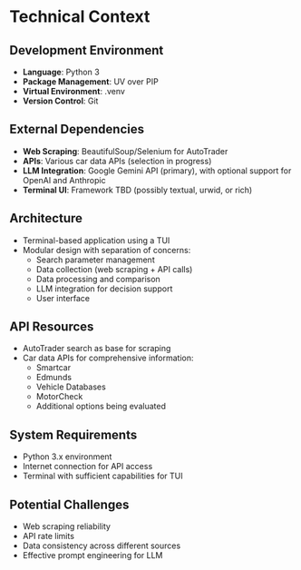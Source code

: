# Technical Context

## Development Environment
- **Language**: Python 3
- **Package Management**: UV over PIP
- **Virtual Environment**: .venv
- **Version Control**: Git

## External Dependencies
- **Web Scraping**: BeautifulSoup/Selenium for AutoTrader
- **APIs**: Various car data APIs (selection in progress)
- **LLM Integration**: Google Gemini API (primary), with optional support for OpenAI and Anthropic
- **Terminal UI**: Framework TBD (possibly textual, urwid, or rich)

## Architecture
- Terminal-based application using a TUI
- Modular design with separation of concerns:
  - Search parameter management
  - Data collection (web scraping + API calls)
  - Data processing and comparison
  - LLM integration for decision support
  - User interface

## API Resources
- AutoTrader search as base for scraping
- Car data APIs for comprehensive information:
  - Smartcar
  - Edmunds
  - Vehicle Databases
  - MotorCheck
  - Additional options being evaluated

## System Requirements
- Python 3.x environment
- Internet connection for API access
- Terminal with sufficient capabilities for TUI

## Potential Challenges
- Web scraping reliability
- API rate limits
- Data consistency across different sources
- Effective prompt engineering for LLM 